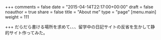 +++
comments = false
date = "2015-04-14T22:17:00+00:00"
draft = false
noauthor = true
share = false
title = "About me"
type = "page"
[menu.main]
weight = 111

+++
だらだら書ける場所を求めて、、、留学中の日記サイトの反省を生かして静的サイト作ってみた。